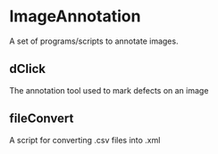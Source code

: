 # ImageAnnotation
A set of programs/scripts to annotate images.

## dClick
The annotation tool used to mark defects on an image

## fileConvert
A script for converting .csv files into .xml